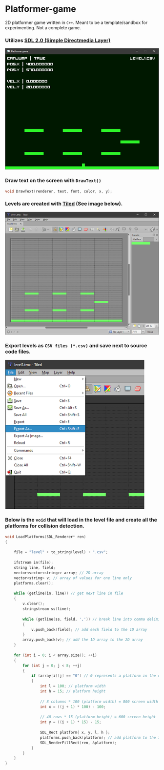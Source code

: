# Platformer-game
2D platformer game written in `C++`. Meant to be a template/sandbox for experimenting. Not a complete game.

### Utilizes [SDL 2.0 (Simple Directmedia Layer)](https://www.libsdl.org/)

![Game](game.png?raw=true "Game")

### Draw text on the screen with `DrawText()`

```cpp
void DrawText(renderer, text, font, color, x, y);
```


### Levels are created with [Tiled](https://www.mapeditor.org/) (See image below).

![Level1](levels/level1.png?raw=true "Level1")

### Export levels as `CSV files (*.csv)` and save next to source code files.

![Export](export.png?raw=true "Export")


### Below is the `void` that will load in the level file and create all the platforms for collision detection.
```cpp    
void LoadPlatforms(SDL_Renderer* ren)
{
    
    file = "level" + to_string(level) + ".csv";

    ifstream in(file);
    string line, field;
    vector<vector<string>> array; // 2D array
    vector<string> v; // array of values for one line only
    platforms.clear();

    while (getline(in, line)) // get next line in file
    {
        v.clear();
        stringstream ss(line);

        while (getline(ss, field, ',')) // break line into comma delimitted fields
        {
            v.push_back(field); // add each field to the 1D array
        }
        array.push_back(v); // add the 1D array to the 2D array
    }

    for (int i = 0; i < array.size(); ++i)
    {
        for (int j = 0; j < 8; ++j)
        {
            if (array[i][j] == "0") // 0 represents a platform in the csv file
            {
                int l = 100; // platform width
                int h = 15; // platform height

                // 8 columns * 100 (platform width) = 800 screen width
                int x = ((j + 1) * 100) - 100; 

                // 40 rows * 15 (platform height) = 600 screen height
                int y = ((i + 1) * 15) - 15;
                
                SDL_Rect platform{ x, y, l, h };
                platforms.push_back(platform); // add platform to the 1D array for collision testing
                SDL_RenderFillRect(ren, &platform);
            }
        }
    }
}
```






